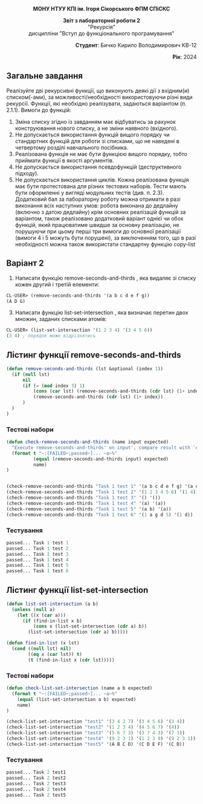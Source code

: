 <p align="center"><b>МОНУ НТУУ КПІ ім. Ігоря Сікорського ФПМ СПіСКС</b></p>
<p align="center">
<b>Звіт з лабораторної роботи 2</b><br/>
"Рекурсія"<br/>
дисципліни "Вступ до функціонального програмування"
</p>
<p align="right"><b>Студент</b>: Бичко Кирило Володимирович КВ-12</p>
<p align="right"><b>Рік</b>: 2024</p>

## Загальне завдання
Реалізуйте дві рекурсивні функції, що виконують деякі дії з вхідним(и) списком(-ами), за можливості/необхідності використовуючи різні види рекурсії. 
Функції, які необхідно реалізувати, задаються варіантом (п. 2.1.1). Вимоги до функцій:
1. Зміна списку згідно із завданням має відбуватись за рахунок конструювання нового списку, а не зміни наявного (вхідного).
2. Не допускається використання функцій вищого порядку чи стандартних функцій для роботи зі списками, що не наведені в четвертому розділі навчального посібника.
3. Реалізована функція не має бути функцією вищого порядку, тобто приймати функції в якості аргументів.
4. Не допускається використання псевдофункцій (деструктивного підходу).
5. Не допускається використання циклів. Кожна реалізована функція має бути протестована для різних тестових наборів. Тести мають бути оформленні у вигляді модульних тестів (див. п. 2.3). Додатковий бал за лабораторну роботу можна отримати в разі виконання всіх наступних умов:
робота виконана до дедлайну (включно з датою дедлайну)
крім основних реалізацій функцій за варіантом, також реалізовано додатковий варіант однієї чи обох функцій, який працюватиме швидше за основну реалізацію, не порушуючи при цьому перші три вимоги до основної реалізації (вимоги 4 і 5 можуть бути порушені), за виключенням того, що в разі необхідності можна також використати стандартну функцію copy-list
## Варіант 2
1. Написати функцію remove-seconds-and-thirds , яка видаляє зі списку кожен другий
і третій елементи:
```lisp
CL-USER> (remove-seconds-and-thirds '(a b c d e f g))
(A D G)
```
3. Написати функцію list-set-intersection , яка визначає перетин двох множин,
заданих списками атомів:
```lisp
CL-USER> (list-set-intersection '(1 2 3 4) '(3 4 5 6))
(3 4) ; порядок може відрізнятись
```
## Лістинг функції remove-seconds-and-thirds
```lisp
(defun remove-seconds-and-thirds (lst &optional (index 1))
  (if (null lst)
      nil
      (if (= (mod index 3) 1)
          (cons (car lst) (remove-seconds-and-thirds (cdr lst) (1+ index)))
          (remove-seconds-and-thirds (cdr lst) (1+ index))
      )
  )
)
```
### Тестові набори
```lisp
(defun check-remove-seconds-and-thirds (name input expected)
  "Execute remove-seconds-and-thirds' on input', compare result with `expected' and print comparison status"
  (format t "~:[FAILED~;passed~]... ~a~%"
          (equal (remove-seconds-and-thirds input) expected)
          name)
)


(check-remove-seconds-and-thirds "Task 1 test 1" '(a b c d e f g) '(a d g))
(check-remove-seconds-and-thirds "Task 1 test 2" '(1 2 3 4 5 6) '(1 4))
(check-remove-seconds-and-thirds "Task 1 test 3" '() '())
(check-remove-seconds-and-thirds "Task 1 test 4" '(a) '(a))
(check-remove-seconds-and-thirds "Task 1 test 5" '(a b) '(a))
(check-remove-seconds-and-thirds "Task 1 test 6" '(1 a g d 5) '(1 d))
```
### Тестування
```lisp
passed... Task 1 test 1
passed... Task 1 test 2
passed... Task 1 test 3
passed... Task 1 test 4
passed... Task 1 test 5
passed... Task 1 test 6
```
## Лістинг функції list-set-intersection
```lisp
(defun list-set-intersection (a b)
  (unless (null a)
    (let ((x (car a)))
      (if (find-in-list x b)
          (cons x (list-set-intersection (cdr a) b))
        (list-set-intersection (cdr a) b)))))

(defun find-in-list (x lst)
  (cond ((null lst) nil)
        ((eq x (car lst)) t)
        (t (find-in-list x (cdr lst)))))

```
### Тестові набори
```lisp
(defun check-list-set-intersection (name a b expected)
  (format t "~:[FAILED~;passed~]... ~a~%"
    (equal (list-set-intersection a b) expected)
    name)
)

(check-list-set-intersection "test1" '(3 4 2 7) '(3 4 5 6) '(3 4))
(check-list-set-intersection "test2" '(1 2 3 4) '(4 5 6 7) '(4))
(check-list-set-intersection "test3" '(5 6 7 3) '(3 7 4 3) '(7 3))
(check-list-set-intersection "test4" '(9 2 3 1) '(1 2 3 9) '(9 2 3 1))
(check-list-set-intersection "test5" '(A B C D) '(C D E F) '(C D))
```
### Тестування
```lisp
passed... Task 2 test1
passed... Task 2 test2
passed... Task 2 test3
passed... Task 2 test4
passed... Task 2 test5
```


